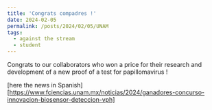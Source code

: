 ```yaml
---
title: 'Congrats compadres !'
date: 2024-02-05
permalink: /posts/2024/02/05/UNAM
tags:
  - against the stream
  - student
---
```


Congrats to our collaborators who won a price for their research and development of a new proof of a test for papillomavirus !

[here the news in Spanish][https://www.fciencias.unam.mx/noticias/2024/ganadores-concurso-innovacion-biosensor-deteccion-vph]



